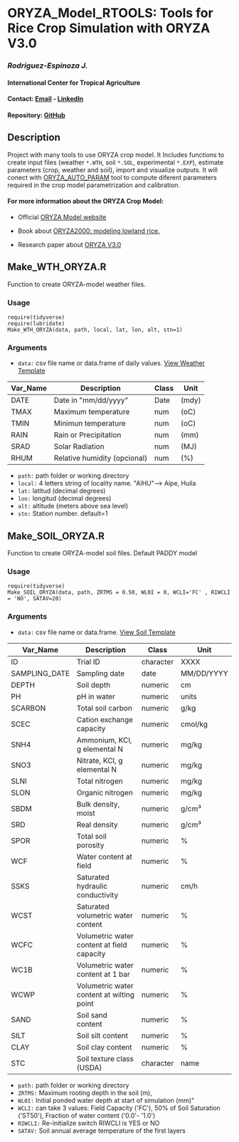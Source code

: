 
# ORYZA_Model_RTOOLS: Tools for Rice Crop Simulation with ORYZA V3.0
### *Rodriguez-Espinoza J.*
#### International Center for Tropical Agriculture
#### Contact: [Email](mailto:j.r.espinosa@cgiar.org) - [LinkedIn](https://www.linkedin.com/in/jeferson-rodriguez-espinoza-24749625/)
#### Repository: [GitHub](https://github.com/jrodriguez88/ORYZA_Model_RTOOLS)

## Description
Project with many tools to use ORYZA crop model. It Includes functions to create input files (weather `*.WTH`, soil `*.SOL`, experimental `*.EXP`), estimate parameters (crop, weather and soil), import and visualize outputs. It will conect with [ORYZA_AUTO_PARAM](https://github.com/jrodriguez88/ORYZA_AUTO_PARAM) tool to compute diferent parameters required in the crop model parametrization and calibration.

#### For more information about the ORYZA Crop Model:

* Official [ORYZA Model website](https://sites.google.com/a/irri.org/oryza2000/about-oryza-version-3)

* Book about [ORYZA2000: modeling lowland rice.](http://irri.org/resources/publications/books/item/oryza2000-modeling-lowland-rice) 

* Research paper about [ORYZA V3.0](https://www.sciencedirect.com/science/article/pii/S0168192317300680)


## Make_WTH_ORYZA.R
Function to create ORYZA-model weather files.

### Usage
```
require(tidyverse)
require(lubridate)
Make_WTH_ORYZA(data, path, local, lat, lon, alt, stn=1)
```

### Arguments

* `data:` csv file name or data.frame of daily values. [View Weather Template](https://raw.githubusercontent.com/jrodriguez88/ORYZA_Model_RTOOLS/master/weather_input.csv)

| Var_Name | Description  |  Class| Unit |
| --- | --- | --- | --- | 
| DATE |  Date in "mm/dd/yyyy" | Date | (mdy)|
| TMAX |  Maximum temperature | num  | (oC) |
| TMIN |  Minimun temperature | num  | (oC) |
| RAIN |  Rain or Precipitation | num  | (mm) |
| SRAD |  Solar Radiation | num  | (MJ) |
| RHUM |  Relative humidity (opcional) | num  | (%)  |

* `path:`      path folder or working directory
* `local:`     4 letters string of locality name. "AIHU"--> Aipe, Huila
* `lat:`       latitud (decimal degrees)
* `lon:`       longitud (decimal degrees)
* `alt:`       altitude (meters above sea level)
* `stn:`       Station number. default=1

## Make_SOIL_ORYZA.R
Function to create ORYZA-model soil files. Default PADDY model

### Usage
```
require(tidyverse)
Make_SOIL_ORYZA(data, path, ZRTMS = 0.50, WL0I = 0, WCLI='FC' , RIWCLI = 'NO', SATAV=20)
```

### Arguments

* `data:` csv file name or data.frame. [View Soil Template](https://raw.githubusercontent.com/jrodriguez88/ORYZA_Model_RTOOLS/master/soil_input.csv)

| Var_Name  | Description | Class| Unit |
| --- | --- | --- | --- |
| ID |	Trial ID |	character | XXXX |
| SAMPLING_DATE | Sampling date		| date	| 	MM/DD/YYYY	| 
| DEPTH |	Soil depth 	| 	numeric	| 	cm	| 
| PH |	pH in water	| 	numeric	| 	units	| 
| SCARBON |	Total soil carbon	| 	numeric	| 	g/kg	| 
| SCEC| Cation exchange capacity	| 	numeric	| 	cmol/kg	| 
| SNH4| Ammonium, KCl, g elemental N	| 	numeric	| 	mg/kg	| 
| SNO3| Nitrate, KCl, g elemental N	|  	numeric	| 	mg/kg	| 
| SLNI| Total nitrogen	| 	numeric	| 	mg/kg	| 
| SLON| Organic nitrogen	| 	numeric	| 	mg/kg	| 
| SBDM | Bulk density, moist 	| 	numeric	| 	g/cm³	| 
| SRD| Real density	| 	numeric	| 	g/cm³	| 	| 
| SPOR| Total soil porosity	| 	numeric	| 	%	| 
| WCF| Water content at field	| 	numeric	| 	%	| 
| SSKS| Saturated hydraulic conductivity	| 	numeric	| 	cm/h	| 
| WCST| Saturated volumetric water content	| 	numeric	| 	%	| 
| WCFC| Volumetric water content at field capacity	| 	numeric	| 	%	| 
| WC1B| Volumetric water content at 1 bar	| 	numeric	| 	%	| 
| WCWP| Volumetric water content at wilting point	| 	numeric	| 	%	| 
| SAND	| Soil sand content	| numeric	| 	%	| 
| SILT	| Soil silt content	| numeric	| 	%	| 
| CLAY 	| Soil clay content	| numeric	| 	%	| 
| STC	| Soil texture class (USDA)	| 	character	| 	name	| 

* `path:`   path folder or working directory
* `ZRTMS:`  Maximum rooting depth in the soil (m), 
* `WL0I:`   Initial ponded water depth at start of simulation (mm)"
* `WCLI:`   can take 3 values: Field Capacity ('FC'), 50% of Soil Saturation ('ST50'), Fraction of water content ('0.0'- '1.0') 
* `RIWCLI:` Re-initialize switch RIWCLI is YES or NO
* `SATAV:`  Soil annual average temperature of the first layers

